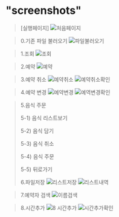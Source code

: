 "screenshots"
======================
>[실행페이지]
![처음페이지](https://user-images.githubusercontent.com/103713510/168567375-e9d82664-844f-403d-ba72-47a264cdd97d.png)

>0.기존 파일 불러오기
![파일불러오기](https://user-images.githubusercontent.com/103713510/168569913-a7acc14e-be43-46f6-a407-73c7077f7f61.png)

>1.조회
![조회](https://user-images.githubusercontent.com/103713510/168569603-f524c624-7ae0-4193-a150-87ea6a7cbe63.png)

>2.예약
![예약](https://user-images.githubusercontent.com/103713510/168567414-23ae4507-6ca7-4ba1-9b10-baaf34469f34.png)

>3.예약 취소
![예약취소](https://user-images.githubusercontent.com/103713510/168569661-3848d31c-3619-4e8b-a279-85e693495915.png)
![예약취소확인](https://user-images.githubusercontent.com/103713510/168569710-eb94e7ae-11ec-4acf-ac8b-28011176ae3c.png)

>4.예약 변경
![예약변경](https://user-images.githubusercontent.com/103713510/168569740-f3c8c3db-f97d-4f04-aa49-d78cd15afd1f.png)
![예역변경확인](https://user-images.githubusercontent.com/103713510/168569772-52f0b31e-ca5d-4e22-8233-a0cdac8a8b6b.png)

>5.음식 주문
>
>5-1) 음식 리스트보기
>
>5-2) 음식 담기
>
>5-3) 음식 취소
>
>5-4) 음식 주문
>
>5-5) 뒤로가기
>
>6.파일저장
![리스트저장](https://user-images.githubusercontent.com/103713510/168569826-29848922-438b-485a-9d02-1b35056e1661.png)
![리스트내역](https://user-images.githubusercontent.com/103713510/168569862-6ccd2114-e026-401b-973c-5a472a81fb9b.png)

>7.예약자 검색
![이름검색](https://user-images.githubusercontent.com/103713510/168569955-0d8fd946-d01c-4dc2-9ce1-a8d28524ccf8.png)

>8.시간추가
>![8 시간추가](https://user-images.githubusercontent.com/103713510/168569987-0fac66ee-e2d0-45cd-afb7-07864728b854.png)
![시간추가확인](https://user-images.githubusercontent.com/103713510/168570007-c0c3cb56-b9ab-4343-88dc-9f4e44abda38.png)



